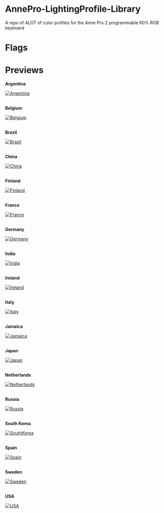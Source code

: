 # AnnePro-LightingProfile-Library
A repo of ALOT of color profiles for the Anne Pro 2 programmable 60% RGB keyboard

# Flags

# Previews

__Argentina__

<!-- Original: https://github.com/igormartimiano/annepro2-color-profiles/blob/main/country-flags/Argentina.json -->
[![Argentina](https://user-images.githubusercontent.com/30121656/167230703-816aa084-d6dc-45d3-ab1d-dd7a860412c4.png)](https://github.com/luisegarduno/AnnePro-LightingProfile-Library/blob/main/Flags/Argentina.json)
<br></br>

__Belgium__

<!-- Original: https://github.com/igormartimiano/annepro2-color-profiles/blob/main/country-flags/Belgium.json -->
[![Belgium](https://user-images.githubusercontent.com/30121656/167230482-33fb20ed-cdc9-4970-99c5-70b7b5b76eab.png)](https://github.com/luisegarduno/AnnePro-LightingProfile-Library/blob/main/Flags/Belgium.json)
<br></br>

__Brazil__

<!-- Original: https://github.com/igormartimiano/annepro2-color-profiles/blob/main/country-flags/Brazil.json -->
[![Brazil](https://user-images.githubusercontent.com/30121656/167230582-c0655175-da1d-4ae8-9116-156fd3825917.png)](https://github.com/luisegarduno/AnnePro-LightingProfile-Library/blob/main/Flags/Brazil.json)
<br></br>

__China__

<!-- Original: https://github.com/igormartimiano/annepro2-color-profiles/blob/main/country-flags/China.json -->
[![China](https://user-images.githubusercontent.com/30121656/167230585-4a0f8633-f2e8-4d15-a14a-19adf46b1ef9.png)](https://github.com/luisegarduno/AnnePro-LightingProfile-Library/blob/main/Flags/China.json)
<br></br>

__Finland__

<!-- Original: https://github.com/igormartimiano/annepro2-color-profiles/blob/main/country-flags/Finland.json -->
[![Finland](https://user-images.githubusercontent.com/30121656/167230597-922a4047-964e-40e1-bf13-18a9032aad7a.png)](https://github.com/luisegarduno/AnnePro-LightingProfile-Library/blob/main/Flags/Finland.json)
<br></br>

__France__

<!-- Original: https://github.com/igormartimiano/annepro2-color-profiles/blob/main/country-flags/France.json -->
[![France](https://user-images.githubusercontent.com/30121656/167230603-a0071e0a-dc7f-4ab6-9e89-a2f8f1999a19.png)](https://github.com/luisegarduno/AnnePro-LightingProfile-Library/blob/main/Flags/France.json)
<br></br>

__Germany__

<!-- Original: https://github.com/igormartimiano/annepro2-color-profiles/blob/main/country-flags/Germany.json -->
[![Germany](https://user-images.githubusercontent.com/30121656/167230606-40e2d805-b0b8-42fe-9822-dffb318d762b.png)](https://github.com/luisegarduno/AnnePro-LightingProfile-Library/blob/main/Flags/Germany.json)
<br></br>

__India__

<!-- Original: https://github.com/igormartimiano/annepro2-color-profiles/blob/main/country-flags/India.json -->
[![India](https://user-images.githubusercontent.com/30121656/167230611-2592d92a-faf2-48a6-8007-2bea8a0853c4.png)](https://github.com/luisegarduno/AnnePro-LightingProfile-Library/blob/main/Flags/India.json)
<br></br>

__Ireland__

<!-- Original: https://github.com/igormartimiano/annepro2-color-profiles/blob/main/country-flags/Ireland.json -->
[![Ireland](https://user-images.githubusercontent.com/30121656/167230615-d4b9dec6-388d-4e98-bad7-d9587f73eefa.png)](https://github.com/luisegarduno/AnnePro-LightingProfile-Library/blob/main/Flags/Ireland.json)
<br></br>

__Italy__

<!-- Original: https://github.com/igormartimiano/annepro2-color-profiles/blob/main/country-flags/Italy.json -->
[![Italy](https://user-images.githubusercontent.com/30121656/167230617-2ef13481-dbe9-448e-afce-3f780d5e0ef0.png)](https://github.com/luisegarduno/AnnePro-LightingProfile-Library/blob/main/Flags/Italy.json)
<br></br>

__Jamaica__

<!-- Original: https://github.com/igormartimiano/annepro2-color-profiles/blob/main/country-flags/Jamaica.json -->
[![Jamaica](https://user-images.githubusercontent.com/30121656/167230620-bf7ad217-3ffe-44a0-a9ba-a6dcc6a49453.png)](https://github.com/luisegarduno/AnnePro-LightingProfile-Library/blob/main/Flags/Jamaica.json)
<br></br>

__Japan__

<!-- Original: https://github.com/igormartimiano/annepro2-color-profiles/blob/main/country-flags/Japan.json -->
[![Japan](https://user-images.githubusercontent.com/30121656/167230625-5b710689-054f-4516-98ff-dc46d36975f8.png)](https://github.com/luisegarduno/AnnePro-LightingProfile-Library/blob/main/Flags/Japan.json)
<br></br>

__Netherlands__

<!-- Original: https://github.com/igormartimiano/annepro2-color-profiles/blob/main/country-flags/Netherlands.json -->
[![Netherlands](https://user-images.githubusercontent.com/30121656/167230629-4cd4145a-761f-49dd-b7c9-00f3fcd21f8a.png)](https://github.com/luisegarduno/AnnePro-LightingProfile-Library/blob/main/Flags/Netherlands.json)
<br></br>

__Russia__

<!-- Original: https://github.com/igormartimiano/annepro2-color-profiles/blob/main/country-flags/Russia.json -->
[![Russia](https://user-images.githubusercontent.com/30121656/167230635-abe0ac17-69eb-4c24-982c-bd965537f874.png)](https://github.com/luisegarduno/AnnePro-LightingProfile-Library/blob/main/Flags/Russia.json)
<br></br>

__South Korea__

<!-- Original: https://github.com/igormartimiano/annepro2-color-profiles/blob/main/country-flags/South%20Korea.json -->
[![SouthKorea](https://user-images.githubusercontent.com/30121656/167230638-295ba426-a698-4743-bcc3-4f8d6c92056e.png)](https://github.com/luisegarduno/AnnePro-LightingProfile-Library/blob/main/Flags/South%20Korea.json)
<br></br>

__Spain__

<!-- Original: https://github.com/igormartimiano/annepro2-color-profiles/blob/main/country-flags/Spain.json -->
[![Spain](https://user-images.githubusercontent.com/30121656/167230640-65ecc700-1110-4424-b7f1-17f8e5f4c5b9.png)](https://github.com/luisegarduno/AnnePro-LightingProfile-Library/blob/main/Flags/Spain.json)
<br></br>

__Sweden__

<!-- Original: https://github.com/igormartimiano/annepro2-color-profiles/blob/main/country-flags/Sweden.json -->
[![Sweden](https://user-images.githubusercontent.com/30121656/167230641-634431de-1cfe-4f36-b7a8-8756f05f40d7.png)](https://github.com/luisegarduno/AnnePro-LightingProfile-Library/blob/main/Flags/Sweden.json)
<br></br>

__USA__

<!-- Original: https://github.com/igormartimiano/annepro2-color-profiles/blob/main/country-flags/USA.json -->
[![USA](https://user-images.githubusercontent.com/30121656/167230645-7781b40a-5965-4d19-91dd-0bd390feef7f.png)](https://github.com/luisegarduno/AnnePro-LightingProfile-Library/blob/main/Flags/USA.json)
